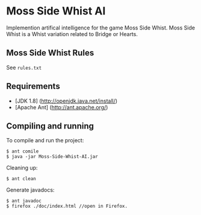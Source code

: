 # Moss Side Whist AI
Implemention artifical intelligence for the game Moss Side Whist. Moss Side Whist is a Whist variation related to Bridge or Hearts.

## Moss Side Whist Rules
See ```rules.txt```


## Requirements
* [JDK 1.8] (http://openjdk.java.net/install/)
* [Apache Ant] (http://ant.apache.org/)


## Compiling and running
To compile and run the project:
```
$ ant comile
$ java -jar Moss-Side-Whist-AI.jar
```
Cleaning up:
```
$ ant clean
```

Generate javadocs:
```
$ ant javadoc
$ firefox ./doc/index.html //open in Firefox.
```
